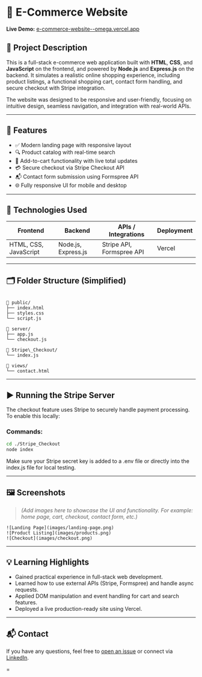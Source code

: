 # 🛒 E-Commerce Website

**Live Demo:** [e-commerce-website--omega.vercel.app](https://e-commerce-website--omega.vercel.app/)

## 📄 Project Description

This is a full-stack e-commerce web application built with **HTML**, **CSS**, and **JavaScript** on the frontend, and powered by **Node.js** and **Express.js** on the backend. It simulates a realistic online shopping experience, including product listings, a functional shopping cart, contact form handling, and secure checkout with Stripe integration.

The website was designed to be responsive and user-friendly, focusing on intuitive design, seamless navigation, and integration with real-world APIs.

---

## 🎯 Features

- ✅ Modern landing page with responsive layout
- 🔍 Product catalog with real-time search
- 🛒 Add-to-cart functionality with live total updates
- 💳 Secure checkout via Stripe Checkout API
- 📬 Contact form submission using Formspree API
- 🌐 Fully responsive UI for mobile and desktop

---

## 🧰 Technologies Used

| Frontend        | Backend          | APIs / Integrations       | Deployment |
|----------------|------------------|----------------------------|------------|
| HTML, CSS, JavaScript | Node.js, Express.js | Stripe API, Formspree API | Vercel |

---

## 🗂️ Folder Structure (Simplified)

```

📁 public/
├── index.html
├── styles.css
└── script.js

📁 server/
├── app.js
└── checkout.js

📁 Stripe\_Checkout/
└── index.js

📁 views/
└── contact.html

````

---

## ▶️ Running the Stripe Server

The checkout feature uses Stripe to securely handle payment processing. To enable this locally:

### Commands:

```bash
cd ./Stripe_Checkout
node index
````

Make sure your Stripe secret key is added to a .env file or directly into the index.js file for local testing.

---

## 🖼️ Screenshots

> *(Add images here to showcase the UI and functionality. For example: home page, cart, checkout, contact form, etc.)*

```
![Landing Page](images/landing-page.png)
![Product Listing](images/products.png)
![Checkout](images/checkout.png)
```

---

## 💡 Learning Highlights

* Gained practical experience in full-stack web development.
* Learned how to use external APIs (Stripe, Formspree) and handle async requests.
* Applied DOM manipulation and event handling for cart and search features.
* Deployed a live production-ready site using Vercel.

---

## 📬 Contact

If you have any questions, feel free to [open an issue](https://github.com/kenechukz) or connect via [LinkedIn](https://www.linkedin.com/in/kene-declan-chukwu/).

=
